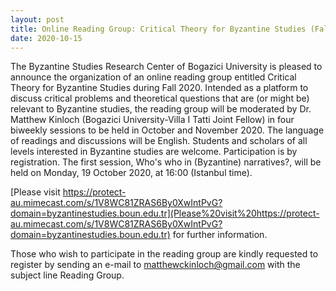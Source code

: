```yaml
---
layout: post
title: Online Reading Group: Critical Theory for Byzantine Studies (Fall 2020)
date: 2020-10-15
---
```


The Byzantine Studies Research Center of Bogazici University is pleased
to announce the organization of an online reading group entitled
Critical Theory for Byzantine Studies during Fall 2020. Intended as a
platform to discuss critical problems and theoretical questions that are
(or might be) relevant to Byzantine studies, the reading group will be
moderated by Dr. Matthew Kinloch (Bogazici University-Villa I Tatti
Joint Fellow) in four biweekly sessions to be held in October and
November 2020. The language of readings and discussions will be English.
Students and scholars of all levels interested in Byzantine studies are
welcome. Participation is by registration. The first session, Who's who
in (Byzantine) narratives?, will be held on Monday, 19 October 2020, at
16:00 (Istanbul time).

[Please visit
https://protect-au.mimecast.com/s/1V8WC81ZRAS6By0XwIntPvG?domain=byzantinestudies.boun.edu.tr](Please%20visit%20https://protect-au.mimecast.com/s/1V8WC81ZRAS6By0XwIntPvG?domain=byzantinestudies.boun.edu.tr)
for further information.

Those who wish to participate in the
reading group are kindly requested to register by sending an e-mail to
<matthewckinloch@gmail.com> with the subject line Reading Group.
